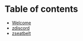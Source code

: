 # Table of contents

* [Welcome](README.md)
* [zdiscord](https://app.gitbook.com/o/w2Vq8LPXjFdcIZwG9xhH/s/wAx2hwSLkPsjnrj0jQ8K/)
* [zseatbelt](https://app.gitbook.com/o/w2Vq8LPXjFdcIZwG9xhH/s/uzvf53LJC11thKAtXfSJ/)

